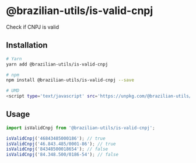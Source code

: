 # @brazilian-utils/is-valid-cnpj

Check if CNPJ is valid

## Installation

```sh
# Yarn
yarn add @brazilian-utils/is-valid-cnpj

# npm
npm install @brazilian-utils/is-valid-cnpj --save

# UMD
<script type='text/javascript' src='https://unpkg.com/@brazilian-utils/is-valid-cnpj/dist/index.umd.js'></script>
```

## Usage

```js
import isValidCnpj from '@brazilian-utils/is-valid-cnpj';

isValidCnpj('46843485000186'); // true
isValidCnpj('46.843.485/0001-86'); // true
isValidCnpj('84348500018654'); // false
isValidCnpj('84.348.500/0186-54'); // false
```

